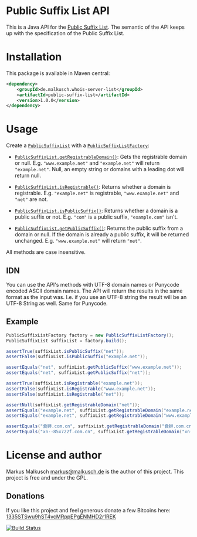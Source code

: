 # Public Suffix List API

This is a Java API for the [Public Suffix List](https://publicsuffix.org/).
The semantic of the API keeps up with the specification of the Public Suffix List.


# Installation

This package is available in Maven central:

```xml
<dependency>
	<groupId>de.malkusch.whois-server-list</groupId>
	<artifactId>public-suffix-list</artifactId>
	<version>1.0.0</version>
</dependency>
```


# Usage

Create a
[`PublicSuffixList`](http://whois-server-list.github.io/public-suffix-list/apidocs/de/malkusch/whoisServerList/publicSuffixList/PublicSuffixList.html)
with a
[`PublicSuffixListFactory`](http://whois-server-list.github.io/public-suffix-list/apidocs/de/malkusch/whoisServerList/publicSuffixList/PublicSuffixListFactory.html):

* [`PublicSuffixList.getRegistrableDomain()`](http://whois-server-list.github.io/public-suffix-list/apidocs/de/malkusch/whoisServerList/publicSuffixList/PublicSuffixList.html#getRegistrableDomain%28java.lang.String%29):
Gets the registrable domain or null. E.g. `"www.example.net"` and `"example.net"` will return `"example.net"`.
Null, an empty string or domains with a leading dot will return null.

* [`PublicSuffixList.isRegistrable()`](http://whois-server-list.github.io/public-suffix-list/apidocs/de/malkusch/whoisServerList/publicSuffixList/PublicSuffixList.html#isRegistrable%28java.lang.String%29):
Returns whether a domain is registrable. E.g. `"example.net"` is registrable, `"www.example.net"` and `"net"` are not.

* [`PublicSuffixList.isPublicSuffix()`](http://whois-server-list.github.io/public-suffix-list/apidocs/de/malkusch/whoisServerList/publicSuffixList/PublicSuffixList.html#isPublicSuffix%28java.lang.String%29):
Returns whether a domain is a public suffix or not. E.g. `"com"` is a public suffix, `"example.com"` isn't.

* [`PublicSuffixList.getPublicSuffix()`](http://whois-server-list.github.io/public-suffix-list/apidocs/de/malkusch/whoisServerList/publicSuffixList/PublicSuffixList.html#getPublicSuffix%28java.lang.String%29):
Returns the public suffix from a domain or null. If the domain is already a public suffix, it will be returned unchanged.
E.g. `"www.example.net"` will return `"net"`.

All methods are case insensitive.

## IDN

You can use the API's methods with UTF-8 domain names or Punycode encoded ASCII domain names.
The API will return the results in the same format as the input was. I.e. if you use an UTF-8
string the result will be an UTF-8 String as well. Same for Punycode.

## Example

```java
PublicSuffixListFactory factory = new PublicSuffixListFactory();
PublicSuffixList suffixList = factory.build();

assertTrue(suffixList.isPublicSuffix("net"));
assertFalse(suffixList.isPublicSuffix("example.net"));

assertEquals("net", suffixList.getPublicSuffix("www.example.net"));
assertEquals("net", suffixList.getPublicSuffix("net"));

assertTrue(suffixList.isRegistrable("example.net"));
assertFalse(suffixList.isRegistrable("www.example.net"));
assertFalse(suffixList.isRegistrable("net"));

assertNull(suffixList.getRegistrableDomain("net"));
assertEquals("example.net", suffixList.getRegistrableDomain("example.net"));
assertEquals("example.net", suffixList.getRegistrableDomain("www.example.net"));

assertEquals("食狮.com.cn", suffixList.getRegistrableDomain("食狮.com.cn"));
assertEquals("xn--85x722f.com.cn", suffixList.getRegistrableDomain("xn--85x722f.com.cn"));
```


# License and author

Markus Malkusch <markus@malkusch.de> is the author of this project. This project is free and under the GPL.

## Donations

If you like this project and feel generous donate a few Bitcoins here:
[1335STSwu9hST4vcMRppEPgENMHD2r1REK](bitcoin:1335STSwu9hST4vcMRppEPgENMHD2r1REK)

[![Build Status](https://travis-ci.org/whois-server-list/public-suffix-list.svg?branch=master)](https://travis-ci.org/whois-server-list/public-suffix-list)